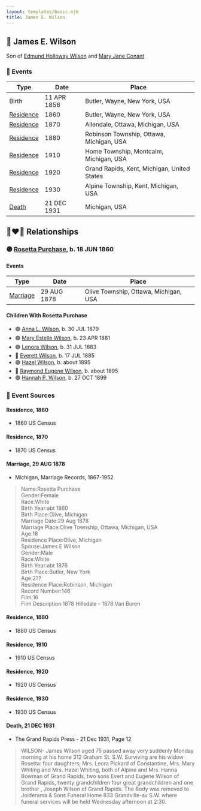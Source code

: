 ```yaml
---
layout: templates/basic.njk
title: James E. Wilson
---
```

## 🔵 James E. Wilson

Son of [Edmund Holloway Wilson](/people/6/67777324) and [Mary Jane Conant](/people/2/27722232)

### 📆 Events

Type | Date | Place
------ | ------ | ------
Birth | 11 APR 1856 | Butler, Wayne, New York, USA
[Residence](#event-79ea284c-0b60-4a8e-9c50-aff711f5c06d) | 1860 | Butler, Wayne, New York, USA
[Residence](#event-7fb74f7a-b37f-49a1-a76f-b4b8b81bd47f) | 1870 | Allendale, Ottawa, Michigan, USA
[Residence](#event-02710e73-1713-462d-99e6-baebdd5c6523) | 1880 | Robinson Township, Ottawa, Michigan, USA
[Residence](#event-011958ea-8036-46da-99c4-50e2a927f5db) | 1910 | Home Township, Montcalm, Michigan, USA
[Residence](#event-eb0f9e80-71ea-4e0d-a781-a75a3e69f198) | 1920 | Grand Rapids, Kent, Michigan, United States
[Residence](#event-5f31e3e3-1251-41e3-a530-a45d00b6a455) | 1930 | Alpine Township, Kent, Michigan, USA
[Death](#event-e1f5549b-4cbc-439a-ad65-6ca5faa21250) | 21 DEC 1931 | Michigan, USA

## 👩‍❤️‍👨 Relationships

### 🟣 [Rosetta Purchase](/people/2/27770192), b. 18 JUN 1860

#### Events

Type | Date | Place
------ | ------ | ------
[Marriage](#event-a7ea591c-efc7-49c0-8ce8-84338405806f) | 29 AUG 1878 | Olive Township, Ottawa, Michigan, USA
#### Children With Rosetta Purchase
* 🟣 [Anna L. Wilson](/people/7/73378674), b. 30 JUL 1879
* 🟣 [Mary Estelle Wilson](/people/4/46787428), b. 23 APR 1881
* 🟣 [Lenora Wilson](/people/4/43167007), b. 31 JUL 1883
* 🔵 [Everett Wilson](/people/5/5482456), b. 17 JUL 1885
* 🟣 [Hazel Wilson](/people/2/23514264), b. about 1895
* 🔵 [Raymond Eugene Wilson](/people/8/81165742), b. about 1895
* 🟣 [Hannah P. Wilson](/people/2/21937522), b. 27 OCT 1899
### 📰 Event Sources

#### <a id="event-79ea284c-0b60-4a8e-9c50-aff711f5c06d"></a> Residence, 1860
* 1860 US Census

#### <a id="event-7fb74f7a-b37f-49a1-a76f-b4b8b81bd47f"></a> Residence, 1870
* 1870 US Census

#### <a id="event-a7ea591c-efc7-49c0-8ce8-84338405806f"></a> Marriage, 29 AUG 1878
* Michigan, Marriage Records, 1867-1952
>   
  > Name:Rosetta Purchase  
  > Gender:Female  
  > Race:White  
  > Birth Year:abt 1860  
  > Birth Place:Olive, Michigan  
  > Marriage Date:29 Aug 1878  
  > Marriage Place:Olive Township, Ottawa, Michigan, USA  
  > Age:18  
  > Residence Place:Olive, Michigan  
  > Spouse:James E Wilson  
  > Gender:Male  
  > Race:White  
  > Birth Year:abt 1876  
  > Birth Place:Butler, New York  
  > Age:2??  
  > Residence Place:Robinson, Michigan  
  > Record Number:146  
  > Film:16  
  > Film Description:1878 Hillsdale - 1878 Van Buren

#### <a id="event-02710e73-1713-462d-99e6-baebdd5c6523"></a> Residence, 1880
* 1880 US Census

#### <a id="event-011958ea-8036-46da-99c4-50e2a927f5db"></a> Residence, 1910
* 1910 US Census

#### <a id="event-eb0f9e80-71ea-4e0d-a781-a75a3e69f198"></a> Residence, 1920
* 1920 US Census

#### <a id="event-5f31e3e3-1251-41e3-a530-a45d00b6a455"></a> Residence, 1930
* 1930 US Census

#### <a id="event-e1f5549b-4cbc-439a-ad65-6ca5faa21250"></a> Death, 21 DEC 1931
* The Grand Rapids Press  - 21 Dec 1931, Page 12
>   
  > WILSON- James Wilson aged 75 passed away very suddenly Monday morning at his home 312 Graham St. S.W. Surviving are his widow Rosetta: four daughters; Mrs. Leora Pickard of Constantine, Mrs. Mary Whiting and Mrs. Hazel Whiting, both of Alpine and Mrs. Hanna Bowman of Grand Rapids, two sons Evert and Eugene Wilson of Grand Rapids, twenty grandchildren four great grandchildren and one brother , Joseph Wilson of Grand Rapids. The Body was removed to Jolderama & Sons Funeral Home 833 Grandville-av S.W. where funeral services will be held Wednesday afternoon at 2:30.